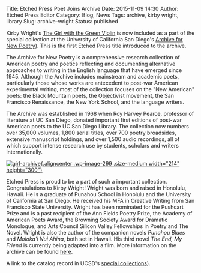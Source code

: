 Title: Etched Press Poet Joins Archive
Date: 2015-11-09 14:30
Author: Etched Press Editor
Category: Blog, News
Tags: archive, kirby wright, library
Slug: archive-wright
Status: published

Kirby Wright's [The Girl with the Green Violin](http://etchedpress.com/product/kirby-wright-green/) is now included as a part of the special collection at the University of California San Diego's [Archive for New Poetry](http://roger.ucsd.edu/record=b9068451~S9)). This is the first Etched Press title introduced to the archive.

The Archive for New Poetry is a comprehensive research collection of American poetry and poetics reflecting and documenting alternative approaches to writing in the English language that have emerged since 1945. Although the Archive includes mainstream and academic poets, particularly those whose works are antecedent to post-war American experimental writing, most of the collection focuses on the "New American" poets: the Black Mountain poets, the Objectivist movement, the San Francisco Renaissance, the New York School, and the language writers.

The Archive was established in 1968 when Roy Harvey Pearce, professor of literature at UC San Diego, donated important first editions of post-war American poets to the UC San Diego Library. The collection now numbers over 35,000 volumes, 1,800 serial titles, over 700 poetry broadsides, extensive manuscript holdings, and over 1,500 audio recordings, all of which support intense research use by students, scholars and writers internationally.

[![girl-archive](http://etchedpress.com/wp-content/uploads/2015/10/Cover-Amzn-214x300.jpg){.aligncenter .wp-image-299 .size-medium width="214" height="300"}](http://etchedpress.com/wp-content/uploads/2015/10/Cover-Amzn.jpg)

Etched Press is proud to be a part of such a important collection. Congratulations to Kirby Wright! Wright was born and raised in Honolulu, Hawaii. He is a graduate of Punahou School in Honolulu and the University of California at San Diego. He received his MFA in Creative Writing from San Francisco State University. Wright has been nominated for the Pushcart Prize and is a past recipient of the Ann Fields Poetry Prize, the Academy of American Poets Award, the Browning Society Award for Dramatic Monologue, and Arts Council Silicon Valley Fellowships in Poetry and The Novel. Wright is also the author of the companion novels *Punahou Blues* and *Moloka’i Nui Ahina*, both set in Hawaii. His third novel *The End, My Friend* is currently being adapted into a film. More information on the archive can be found [here](http://libraries.ucsd.edu/collections/sca/collections/archive-for-new-poetry.html).

A link to the catalog record in UCSD's [special collections](http://roger.ucsd.edu/record=b9068451~S9)).
